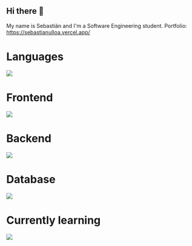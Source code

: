 ## Hi there 👋
My name is Sebastián and I'm a Software Engineering student.
Portfolio: https://sebastianulloa.vercel.app/

<div>
  <h1>Languages</h1>
  <a href="https://skillicons.dev">
    <img src="https://skillicons.dev/icons?i=js,ts,cs,java,dart,py" />
  </a>
</div>

<div>
  <h1>Frontend</h1>
  <a href="https://skillicons.dev">
    <img src="https://skillicons.dev/icons?i=html,css,bootstrap,tailwind,react,next,angular,astro" />
  </a>
</div>
<div>
  <h1>Backend</h1>
  <a href="https://skillicons.dev">
    <img src="https://skillicons.dev/icons?i=nodejs,express,nest,php" />
  </a>
</div>
<div>
  <h1>Database</h1>
  <a href="https://skillicons.dev">
    <img src="https://skillicons.dev/icons?i=mysql,mongo" />
  </a>
</div>
<div>
  <h1>Currently learning</h1>
  <a href="https://skillicons.dev">
    <img src="https://skillicons.dev/icons?i=docker,flutter,dotnet" />
  </a>
</div>

